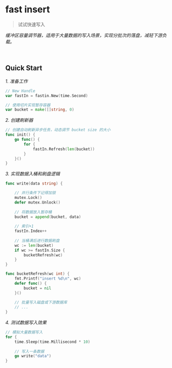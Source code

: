 # fast insert

> 试试快速写入

*缓冲区容量调节器，适用于大量数据的写入场景，实现分批次的落盘，减轻下游负载。*

<br>

## Quick Start

*1. 准备工作*

```go
// New Handle
var fastIn = fastin.New(time.Second)

// 使用切片实现暂存容器
var bucket = make([]string, 0)
```

*2. 创建刷新器*

```go
// 创建自动刷新异步任务，动态调节 bucket size 的大小
func init() {
    go func() {
        for {
            fastIn.Refresh(len(bucket))
        }
    }()
}
```

*3. 实现数据入桶和刷盘逻辑*

```go
func write(data string) {

    // 并行条件下记得加锁
    mutex.Lock()
    defer mutex.Unlock()
    
    // 将数据放入暂存桶
    bucket = append(bucket, data)
    
    // 索引+1
    fastIn.Index++
    
    // 当桶满后进行数据刷盘
    wc := len(bucket)
    if wc >= fastIn.Size {
        bucketRefresh(wc)
    }
}

func bucketRefresh(wc int) {
    fmt.Printf("insert %d\n", wc)
    defer func() {
        bucket = nil
    }()
    
    // 批量写入磁盘或下游数据库
    // ...
}
```

*4. 测试数据写入效果*

```go
// 模拟大量数据写入
for {
    time.Sleep(time.Millisecond * 10)
    
    // 写入一条数据
    go write("data")
}
```
